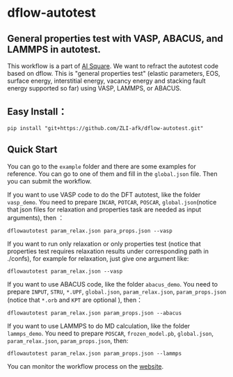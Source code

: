# dflow-autotest
## General properties test with VASP, ABACUS, and LAMMPS in autotest.
This workflow is a part of [AI Square](https://aissquare.com/). We want to refract the autotest code based on dflow. 
This is "general properties test" (elastic parameters, EOS, surface energy, interstitial energy, vacancy energy and stacking fault energy supported so far) using VASP, LAMMPS, or ABACUS.

## Easy Install：
```
pip install "git+https://github.com/ZLI-afk/dflow-autotest.git"
```

## Quick Start
You can go to the `example` folder and there are some examples for reference. You can go to one of them and fill in the `global.json` file. Then you can submit the workflow.

If you want to use VASP code to do the DFT autotest, like the folder `vasp_demo`. You need to prepare `INCAR`, `POTCAR`, `POSCAR`, `global.json`(notice that json files for relaxation and properties task are needed as input arguments), then ：
``` 
dflowautotest param_relax.json para_props.json --vasp
```
If you want to run only relaxation or only properties test (notice that properties test requires relaxation results under corresponding path in ./confs), for example for relaxation, just give one argument like:
``` 
dflowautotest param_relax.json --vasp
```

If you want to use ABACUS code, like the folder `abacus_demo`. You need to prepare `INPUT`, `STRU`, `*.UPF`, `global.json`, `param_relax.json`, `param_props.json` (notice that `*.orb` and `KPT` are optional ), then：
```
dflowautotest param_relax.json param_props.json --abacus
```

If you want to use LAMMPS to do MD calculation, like the folder `lammps_demo`. You need to prepare `POSCAR`, `frozen_model.pb`, `global.json`, `param_relax.json`, `param_props.json`, then:
```
dflowautotest param_relax.json param_props.json --lammps
```

You can monitor the workflow process on the [website](https://workflows.deepmodeling.com).


